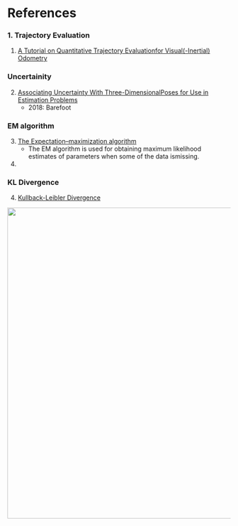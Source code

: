 # References



<!---
Started to write on Sep 2 2021
Zahra
-->

### 1. Trajectory Evaluation
1. [A  Tutorial  on  Quantitative  Trajectory  Evaluationfor  Visual(-Inertial)  Odometry](https://ieeexplore.ieee.org/stamp/stamp.jsp?tp=&arnumber=8593941)
### Uncertainity
2. [Associating Uncertainty With Three-DimensionalPoses for Use in Estimation Problems](http://ncfrn.mcgill.ca/members/pubs/barfoot_tro14.pdf)
    - 2018: Barefoot
### EM algorithm
3. [The Expectation–maximization algorithm](http://www.columbia.edu/~mh2078/MachineLearningORFE/EM_Algorithm.pdf)
    - The EM algorithm is used for obtaining maximum likelihood estimates of parameters when some of the data ismissing.  
4. 
### KL Divergence
4. [Kullback-Leibler Divergence](http://hanj.cs.illinois.edu/cs412/bk3/KL-divergence.pdf)


<img src="" width="700">
      <br/>
      
